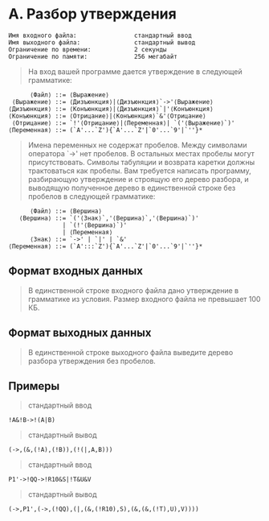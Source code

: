 # A. Разбор утверждения

```
Имя входного файла:                стандартный ввод
Имя выходного файла:               стандартный вывод
Ограничение по времени:            2 секунды
Ограничение по памяти:             256 мегабайт
```
> На вход вашей программе дается утверждение в следующей грамматике:

```
      ⟨Файл⟩ ::= ⟨Выражение⟩
 ⟨Выражение⟩ ::= ⟨Дизъюнкция⟩|⟨Дизъюнкция⟩`->'⟨Выражение⟩
⟨Дизъюнкция⟩ ::= ⟨Конъюнкция⟩|⟨Дизъюнкция⟩`|'⟨Конъюнкция⟩
⟨Конъюнкция⟩ ::= ⟨Отрицание⟩|⟨Конъюнкция⟩`&'⟨Отрицание⟩
 ⟨Отрицание⟩ ::= `!'⟨Отрицание⟩|⟨Переменная⟩| `('⟨Выражение⟩`)'
⟨Переменная⟩ ::= (`A'...`Z'){`A'...`Z'|`0'...`9'|`''}*
```
> Имена переменных не содержат пробелов. Между символами оператора `->' нет пробелов. В
остальных местах пробелы могут присутствовать. Символы табуляции и возврата каретки должны
трактоваться как пробелы.
Вам требуется написать программу, разбирающую утверждение и строящую его дерево разбора,
и выводящую полученное дерево в единственной строке без пробелов в следующей грамматике:

```
      ⟨Файл⟩ ::= ⟨Вершина⟩
   ⟨Вершина⟩ ::= `('⟨Знак⟩`,'⟨Вершина⟩`,'⟨Вершина⟩`)'
               | `(!'⟨Вершина⟩`)'
               | ⟨Переменная⟩
      ⟨Знак⟩ ::= `->' | `|' | `&'
⟨Переменная⟩ ::= (`A':::`Z'){`A'...`Z'|`0'...`9'|`''}*
```
## Формат входных данных

> В единственной строке входного файла дано утверждение в грамматике из условия. Размер
входного файла не превышает 100 КБ.

## Формат выходных данных

> В единственной строке выходного файла выведите дерево разбора утверждения без пробелов.

## Примеры

> стандартный ввод
```
!A&!B->!(A|B)
```
> стандартный вывод
```
(->,(&,(!A),(!B)),(!(|,A,B)))
```

> стандартный ввод
```
P1'->!QQ->!R10&S|!T&U&V
```
> стандартный вывод
```
(->,P1',(->,(!QQ),(|,(&,(!R10),S),(&,(&,(!T),U),V))))
```